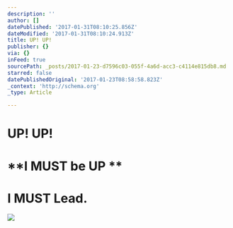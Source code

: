 ```yaml
---
description: ''
author: []
datePublished: '2017-01-31T08:10:25.856Z'
dateModified: '2017-01-31T08:10:24.913Z'
title: UP! UP!
publisher: {}
via: {}
inFeed: true
sourcePath: _posts/2017-01-23-d7596c03-055f-4a6d-acc3-c4114e815db8.md
starred: false
datePublishedOriginal: '2017-01-23T08:58:58.823Z'
_context: 'http://schema.org'
_type: Article

---
```

# **UP! UP!**

# **I MUST be UP **

# **I MUST Lead.**
![](https://the-grid-user-content.s3-us-west-2.amazonaws.com/48a8bd66-36b1-414d-b6dd-d36ce972f64a.jpg)